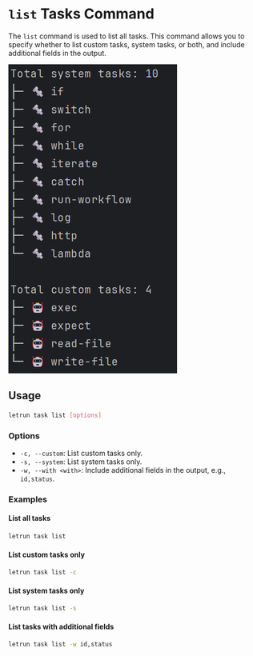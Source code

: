 # `list` Tasks Command

The `list` command is used to list all tasks.
This command allows you to specify whether to list custom tasks, system tasks, or both, and include additional fields in the output.

![command-task-list.png](../images/command-task-list.png)

## Usage

```sh
letrun task list [options]
```

### Options

- `-c, --custom`: List custom tasks only.
- `-s, --system`: List system tasks only.
- `-w, --with <with>`: Include additional fields in the output, e.g., `id,status`.

### Examples

#### List all tasks

```sh
letrun task list
```

#### List custom tasks only

```sh
letrun task list -c
```

#### List system tasks only

```sh
letrun task list -s
```

#### List tasks with additional fields

```sh
letrun task list -w id,status
```
